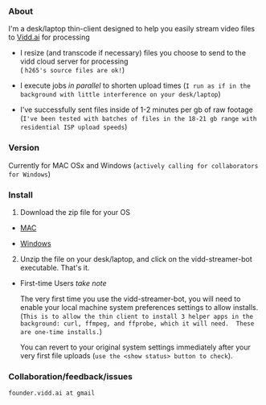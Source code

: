 
### About

I'm a desk/laptop thin-client designed to help you easily stream video files to <a href="http://vidd.ai">Vidd.ai</a> for processing

+  I resize (and transcode if necessary) files you choose to send to the vidd cloud server for processing  
(   `h265's source files are ok!`)
+  I execute jobs *in parallel* to shorten upload times
(`I run as if in the background with little interference on your desk/laptop`)

+  I've successfully sent files inside of 1-2 minutes per gb of raw footage 
  (`I've been tested with batches of files in the 18-21 gb range with residential ISP upload speeds`)
  
  
### Version

  Currently for MAC OSx and Windows
  (`actively calling for collaborators for Windows`)


### Install
1. Download the zip file for your OS

+ [MAC](https://vidd-ai.github.io/streamer-bot/vidd-streamer-bot-darwin-x64.zip)

+ [Windows](https://vidd-ai.github.io/streamer-bot/vidd-streamer-bot-win32-ia32.zip) 

 

2. Unzip the file on your desk/laptop, and click on the vidd-streamer-bot executable. That's it.

 + First-time Users *take note*
 
     The very first time you use the vidd-streamer-bot, you will need to enable your local machine system preferences settings to allow installs.
     (`This is to allow the thin client to install 3 helper apps in the background: curl, ffmpeg, and ffprobe, which it will need.  These are one-time installs.`) 
     
    You can revert to your original system settings immediately after your very first file uploads (`use the <show status> button to check`).

### Collaboration/feedback/issues
`founder.vidd.ai at gmail`


